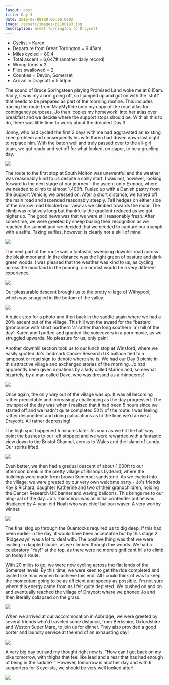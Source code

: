 ```yaml
---
layout: post
title: Day 3
date: 2016-08-08T00:00:00.000Z
image: /assets/images/p1100193.jpg
description: Great Torrington to Draycott
---
```



* Cyclist = Karen
* Departure from Great Torrington = 9.45am
* Miles cycled = 80.4
* Total ascent = 6,647ft (another daily record)
* Wrong turns = 2
* Flies swallowed = 2
* Counties = Devon, Somerset
* Arrival in Draycott = 5.50pm


The sound of Bruce Springsteen playing Promised Land woke me at 6.15am. Sadly, it was my alarm going off, so I jumped up and got on with the 'stuff' that needs to be prepared as part of the morning routine. This includes tracing the route from MapMyRide onto my copy of the road atlas for contingency purposes. Jo then 'copies my homework' into her atlas over breakfast and we decide where the support stops should be. With all this to do, there was little time to worry about the dreaded Day 3.&nbsp;

Jonny, who had cycled the first 2 days with me had aggravated an existing knee problem and consequently his wife Karen had driven down last night to replace him. With the baton well and truly passed over to the all-girl team, we got ready and set off for what looked, on paper, to be a grueling day.&nbsp;

![](/uploads/versions/p1100197---x----1280-960x---.jpg)

The route to the first stop at South Molton was uneventful and the weather was reasonably kind to us despite a chilly start. I was not, however, looking forward to the next stage of our journey - the ascent onto Exmoor, where we needed to climb to almost 1,400ft. Fueled up with a Danish pastry from the Support Vehicle, we pressed on. After a short distance, we turned off the main road and ascended reasonably steeply. Tall hedges on either side of the narrow road blocked our view as we climbed towards the moor. The climb was relatively long but thankfully the gradient reduced as we got higher up. The good news was that we were still reasonably fresh. After some time, we were greeted by sheep baaing their recognition as we reached the summit and we decided that we needed to capture our triumph with a selfie. Taking selfies, however, is clearly not a skill of mine!

![](/uploads/versions/img-0480---x----1280-960x---.jpg)

The next part of the route was a fantastic, sweeping downhill road across the bleak moorland. In the distance was the light green of pasture and dark green woods. I was pleased that the weather was kind to us, as cycling across the moorland in the pouring rain or mist would be a very different experience.&nbsp;

![](/uploads/versions/img-0475---x----1280-960x---.jpg)

Our pleasurable descent brought us to the pretty village of Withypool, which was snuggled in the bottom of the valley.

![](/uploads/versions/img-0478---x----1280-960x---.jpg)

A quick stop for a photo and then back in the saddle again where we had a 20% ascent out of the village. This hill won the award for the “bastard (pronounce with short northern 'a' rather than long southern 'a') hill of the day'. Karen and I puffed and grunted like voiceovers in a porn movie, as we struggled upwards. No pleasure for us, only pain!&nbsp;

Another downhill section took us to our lunch stop at Winsford, where we easily spotted Jo's landmark Cancer Research UK balloon tied to a lamppost or road sign to denote where she is. We had our Day 3 picnic in this attractive village and exchanged stories of the morning. Jo had apparently been given donations by a lady called Marion and, somewhat bizarrely, by a man called Dave, who was dressed as a rhinoceros!&nbsp;

![](/uploads/versions/p1100225-1---x----960-1280x---.jpg)

Once again, the only way out of the village was up. It was all becoming rather predictable and increasingly challenging as the day progressed. The low spot of the day was when I realised that it had been 5 hours since we started off and we hadn't quite completed 50% of the route. I was feeling rather despondent and doing calculations as to the time we'd arrive at Draycott. All rather depressing!&nbsp;

The high spot happened 5 minutes later. As soon as we hit the half way point the bushes to our left stopped and we were rewarded with a fantastic view down to the Bristol Channel, across to Wales and the Island of Lundy. Our spirits lifted.

![](/uploads/versions/img-0474---x----1280-960x---.jpg)

Even better, we then had a gradual descent of about 1,000ft to our afternoon break in the pretty village of Bishops Lydeard, where the buildings were made from brown Somerset sandstone. As we cycled into the village, we were greeted by our very own welcome party - Jo's friends Kay & Richard, daughter Katherine and two of their grandchildren, holding the Cancer Research UK banner and waving balloons. This brings me to our blog-pal of the day. Jo's rhinoceros was an initial contender but he was displaced by 4-year-old Noah who was chief balloon waver. A very worthy winner.&nbsp;

![](/uploads/versions/p1100233---x----960-1280x---.jpg)

The final slog up through the Quantocks required us to dig deep. If this had been earlier in the day, it would have been acceptable but by this stage 2 'Ridgeways' was a lot to deal with. The positive thing was that we were cycling in dappled shade, as we climbed through the woods. We had a celebratory "Yay!" at the top, as there were no more significant hills to climb on today’s route.&nbsp;

With 20 miles to go, we were now cycling across the flat lands of the Somerset levels. By this time, we were keen to get the ride completed and cycled like mad women to achieve this end. All I could think of was to keep the momentum going to be as efficient and speedy as possible. I'm not sure where this energy came from as I felt quite depleted. We pushed on and on and eventually reached the village of Draycott where we phoned Jo and then literally collapsed on the grass.&nbsp;

![](/uploads/versions/img-0472---x----1280-966x---.jpg)

When we arrived at our accommodation in Axbridge, we were greeted by several friends who'd traveled some distance, from Berkshire, Oxfordshire and Weston Super Mare, to join us for dinner. They also provided a good porter and laundry service at the end of an exhausting day!

![](/uploads/versions/p1100239---x----960-1280x---.jpg)

A very big day out and my thought right now is, “How can I get back on my bike tomorrow, with thighs that feel like lead and a rear that has had enough of being in the saddle?!” However, tomorrow is another day and with 6 supporters for 3 cyclists, we should be very well looked after!

![](/uploads/versions/p1100242---x----1280-959x---.jpg)